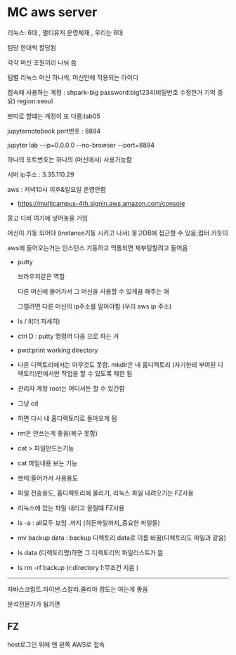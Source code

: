 # MC aws server 

리눅스: 6대 , 멀티유저 운영체재 , 우리는 6대

팀당 한대씩 할당됨

각각 머신 조원끼리 나눠 씀

팀별 리눅스 머신 하나씩, 머신안에 적용되는 아이디

접속때 사용하는 계정 : shpark-big password:big1234(비밀번호 수정한거 기억 중요) region:seoul

쁘띠로 할떄는 계정이 또 다름:lab05

jupyternotebook port번호 : 8894

 jupyter lab --ip=0.0.0.0 --no-browser --port=8894

하나의 포트번호는 하나의 (머신에서) 사용가능함

서버 ip주소  : 3.35.110.29

aws  : 저녁10시 이후&일요일 운영안함 

-  https://multicampus-4th.signin.aws.amazon.com/console 

몽고 디비 여기에 넣어놓을 거임

머신이 기동 되어야 (instance기동 시키고 나서) 몽고DB에 접근할 수 있음;컴터 키듯이

aws에 들어오는거는 인스턴스 기동하고 먹통되면 재부팅할려고 들어옴

- putty

  브라우저같은 역할

  다른 머신에 들어가서 그 머신을 사용할 수 있게끔 해주는 애

  그럴려면 다른 머신의 ip주소를 알아야함 (우리  aws ip 주소)



- ls / ll(더 자세히)
- ctrl D : putty 명령어 다음 으로 하는 거
- pwd:print working directory
- 다른 디렉토리에서는 아무것도 못함. mkdir은 내 홈디렉토리 (자기한테 부여된 디렉토리)안에서만 작업을 할 수 있도록 제한 됨
- 관리자 계정 root는 어디서든 할 수 있긴함 
- 그냥 cd
- 하면 다시 내 홈디렉토리로 돌아오게 됨
- rm은 안쓰는게 좋음(복구 못함)
- cat > 파일만드는기능
- cat 파일내용 보는 기능 
- 쁘띠:들어가서 사용용도
- 파일 전송용도, 홈디렉토리에 올리기, 리눅스 파일 내려오기는 FZ사용 
- 리눅스에 있는 파일 내리고 올릴떄 FZ사용 
- ls -a : all모두 보임 .까지 (히든파일까지_중요한 파일들)
- mv backup data : backup 디렉토리 data로 이름 바꿈(디렉토리도 파일과 같음)
- ls data (디렉토리명)하면 그 디렉토리의 파일리스트가 뜸
- ls rm -rf backup  (r:directory f:무조건 지움 )  

---

자바스크립트.파이썬.스칼라.줄리아 정도는 아는게 좋음

분석전문가가 될거면



## FZ

host로그인 위에 맨 왼쪽 AWS로 접속